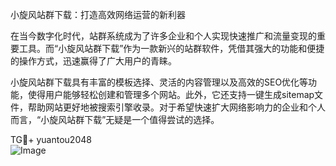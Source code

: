 小旋风站群下载：打造高效网络运营的新利器

在当今数字化时代，站群系统成为了许多企业和个人实现快速推广和流量变现的重要工具。而“小旋风站群下载”作为一款新兴的站群软件，凭借其强大的功能和便捷的操作方式，迅速赢得了广大用户的青睐。

小旋风站群下载具有丰富的模板选择、灵活的内容管理以及高效的SEO优化等功能，使得用户能够轻松创建和管理多个网站。此外，它还支持一键生成sitemap文件，帮助网站更好地被搜索引擎收录。对于希望快速扩大网络影响力的企业和个人而言，“小旋风站群下载”无疑是一个值得尝试的选择。

TG💪+ yuantou2048  
![Image](https://github.com/user-attachments/assets/42a5a4a5-fea9-4a1d-8aa0-73e57e430cca)